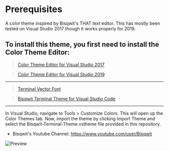 # Prerequisites

A color theme inspired by Bisqwit's THAT text editor. This has mostly been tested on Visual Studio 2017 though it works properly for 2019.

To install this theme, you first need to install the Color Theme Editor:
-------
> [Color Theme Editor for Visual Studio 2017](https://marketplace.visualstudio.com/items?itemName=VisualStudioPlatformTeam.VisualStudio2017ColorThemeEditor)

> [Color Theme Editor for Visual Studio 2019](https://marketplace.visualstudio.com/items?itemName=VisualStudioPlatformTeam.VisualStudio2019ColorThemeEditor)
-------
> [Terminal Vector Font](http://www.yohng.com/software/terminalvector.html)

> [Bisqwit Terminal Theme for Visual Studio Code](https://marketplace.visualstudio.com/items?itemName=yegiyan.bisqwit-terminal-theme)
-------
In Visual Studio, navigate to Tools > Customize Colors. This will open up the Color Themes tab. Now, import the theme by clicking Import Theme and select the Bisqwit-Terminal-Theme.vstheme file provided in this repository.

* Bisqwit's Youtube Channel: https://www.youtube.com/user/Bisqwit

![Preview](https://i.imgur.com/onJo5NB.png)
